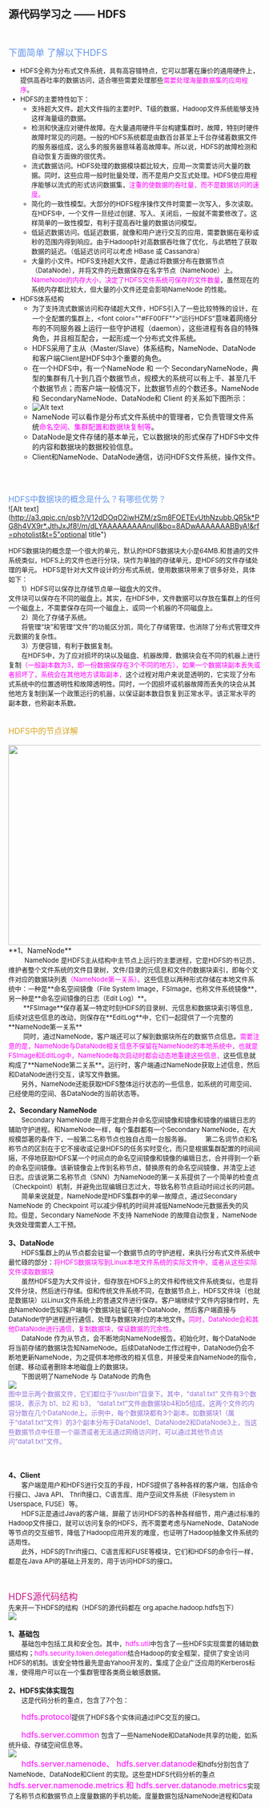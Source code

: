 ## 源代码学习之 —— HDFS

</br>

<font color="#6495ED" size="4dp">下面简单
了解以下HDFS</font>

* <font size="2dp">HDFS全称为分布式文件系统，具有高容错特点，它可以部署在廉价的通用硬件上，提供高吞吐率的数据访问，适合哪些需要处理那些<font color="#FF00FF">需要处理海量数据集的应用程序</font>。
* HDFS的主要特性如下：
  - 支持超大文件。超大文件指的主要时P、T级的数据，Hadoop文件系统能够支持这样海量级的数据。
  - 检测和快速应对硬件故障。在大量通用硬件平台构建集群时，故障，特别时硬件故障时常见的问题。一般的HDFS系统都是由数百台甚至上千台存储着数据文件的服务器组成，这么多的服务器意味着高故障率。所以说，HDFS的故障检测和自动恢复方面做的很优秀。
  - 流式数据访问。HDFS处理的数据模块都比较大，应用一次需要访问大量的数据。同时，这些应用一般时批量处理，而不是用户交互式处理。HDFS使应用程序能够以流式的形式访问数据集，<font color="#FF00FF">注重的使数据的吞吐量，而不是数据访问的速度。</font>
  - 简化的一致性模型。大部分的HDFS程序操作文件时需要一次写入，多次读取。在HDFS中，一个文件一旦经过创建、写入、关闭后，一般就不需要修改了。这样简单的一致性模型，有利于提高吞吐量的数据访问模型。
  - 低延迟数据访问。低延迟数据，就像和用户进行交互的应用，需要数据在毫秒或秒的范围内得到响应。由于Hadoop针对高数据吞吐做了优化，与此牺牲了获取数据的延迟。（低延迟访问可以考虑 HBase 或 Cassandra）
  - 大量的小文件。HDFS支持超大文件，是通过将数据分布在数据节点（DataNode），并将文件的元数据保存在名字节点（NameNode）上。<font color="#FF00FF">NameNode的内存大小，决定了HDFS文件系统可保存的文件数量</font>，虽然现在的系统内存都比较大，但大量的小文件还是会影响NameNode 的性能。
* HDFS体系结构
  - 为了支持流式数据访问和存储超大文件，HDFS引入了一些比较特殊的设计，在一个全配置的集群上，<font color=""#FF00FF"">“运行HDFS”</font>意味着网络分布的不同服务器上运行一些守护进程（daemon），这些进程有各自的特殊角色，并且相互配合，一起形成一个分布式文件系统。
  - HDFS采用了主从（Master/Slave）体系结构，NameNode、DataNode和客户端Client是HDFS中3个重要的角色。
  - 在一个HDFS中，有一个NameNode 和 一个 SecondaryNameNode，典型的集群有几十到几百个数据节点，规模大的系统可以有上千、甚至几千个数据节点；而客户端一般情况下，比数据节点的个数还多。NameNode 和 SecondaryNameNode、DataNode和 Client 的关系如下图所示：
  - ![Alt text](http://m.qpic.cn/psb?/V12dDOqO2iwHZM/RkjVkMWlsrZlGeNUSKNB6q00Vy2y*4J7Pk9.uyxgh5M!/b/dL4AAAAAAAAA&bo=qwMpAgAAAAADB6E!&rf=viewer_4 "optional title")
  - NameNode 可以看作是分布式文件系统中的管理者，它负责管理文件系统<font color="#FF00FF">命名空间、集群配置和数据块复制等</font>。
  - DataNode是文件存储的基本单元，它以数据块的形式保存了HDFS中文件的内容和数据块的数据校验信息。
  - Client和NameNode、DataNode通信，访问HDFS文件系统，操作文件。
    </font> 

</br></br>

<font color="#6495ED" size="3dp">HDFS中数据块的概念是什么？有哪些优势？</font>
</br>
![Alt text](http://a3.qpic.cn/psb?/V12dDOqO2iwHZM/zSm8FOETEvUthNzubb.QR5k*PG8h4VX9r*.JthJxJf8!/m/dLYAAAAAAAAAnull&bo=8ADwAAAAAAABByA!&rf=photolist&t=5"optional title")

<font size="2dp">
    HDFS数据块的概念是一个很大的单元，默认的HDFS数据块大小是64MB.和普通的文件系统类似，HDFS上的文件也进行分块，块作为单独的存储单元，是HDFS的文件存储处理的单元。
</font>
<font size="2dp">HDFS是针对大文件设计的分布式系统，使用数据块带来了很多好处，具体如下：</br>
      1）HDFS可以保存比存储节点单一磁盘大的文件。<br>文件块可以保存在不同的磁盘上。其实，在HDFS中，文件数据可以存放在集群上的任何一个磁盘上，不需要保存在同一个磁盘上，或同一个机器的不同磁盘上。<br>  2）简化了存储子系统。<br>  将管理“块”和管理“文件”的功能区分凯，简化了存储管理，也消除了分布式管理文件元数据的复杂性。<br>  3）方便容错，有利于数据复制。<br>  在HDFS中，为了应对损坏的块以及磁盘、机器故障，数据块会在不同的机器上进行复制<font color="#FF00FF">（一般副本数为3，即一份数据保存在3个不同的地方），如果一个数据块副本丢失或者损坏了，系统会在其他地方读取副本，</font>这个过程对用户来说是透明的，它实现了分布式系统中的位置透明性和故障透明性。同时，一个因损坏或机器故障而丢失的块会从其他地方复制到某一个政策运行的机器，以保证副本数目恢复到正常水平。该正常水平的副本数，也称副本系数。
</font>
<br><br><br>
<font color="#DAA520" size="3dp">HDFS中的节点详解</font><br>  
<img src="http://a3.qpic.cn/psb?/V12dDOqO2iwHZM/qhf*94ct2Zl5SAFj2gFXBfpXkFWQW2pX.Vbzs37.D7g!/m/dD4BAAAAAAAAnull&bo=SANBAgAAAAADByo!&rf=photolist&t=5" width="600px" height="400px"/>
    <br>
<font>**1、NameNode**</font><br>  
<font size="2dp">NameNode 是HDFS主从结构中主节点上运行的主要进程，它是HDFS的书记员，维护者整个文件系统的文件目录树，文件/目录的元信息和文件的数据块索引，即每个文件对应的数据块列表<font color="#FF00FF">（NameNode第一关系）。</font>这些信息以两种形式存储在本地文件系统中：一种是**命名空间镜像（File System Image，FSImage，也称文件系统镜像**，另一种是**命名空间镜像的日志（Edit Log）**。<br>  
**FSImage**保存着某一特定时刻HDFS的目录树、元信息和数据块索引等信息，后续对这些信息的改动，则保存在**EditLog**中，它们一起提供了一个完整的**NameNode第一关系**<br>  
同时，通过NameNode，客户端还可以了解到数据块所在的数据节点信息。<font color="#FF00FF">需要注意的是，NameNode与DataNode相关信息不保留在NameNode的本地系统中，也就是FSImage和EditLog中，NameNode每次启动时都会动态地重建这些信息，</font>这些信息就构成了**NameNode第二关系**。运行时，客户端通过NameNode获取上述信息，然后和DataNode进行交互，读写文件数据。<br>
&emsp;&emsp;另外，NameNode还能获取HDFS整体运行状态的一些信息，如系统的可用空间、已经使用的空间、各DataNode的当前状态等。
</font>
<br>

<font>**2、Secondary NameNode**</font><br>
<font size="2dp">&emsp;&emsp;Secondary NameNode 是用于定期合并命名空间镜像和镜像和镜像的编辑日志的辅助守护进程。和NameNode一样，每个集群都有一个Secondary NameNode，在大规模部署的条件下，一般第二名称节点也独自占用一台服务器。
  &emsp;&emsp;第二名词节点和名称节点的区别在于它不接收或记录HDFS的任务实时变化，而只是根据集群配置的时间间隔，不停地获取HDFS某一个时间点的命名空间镜像和镜像的编辑日志，合并得到一个新的命名空间镜像。该新镜像会上传到名称节点，替换原有的命名空间镜像，并清空上述日志。应该说第二名称节点（SNN）为NameNode的第一关系提供了一个简单的检查点（Checkpoint）机制，并避免出现编辑日志过大，导致名称节点启动时间过长的问题。
  &emsp;&emsp;简单来说就是，NameNode是HDFS集群中的单一故障点，通过Secondary NameNode 的 Checkpoint 可以减少停机的时间并减低NameNode元数据丢失的风险。但是，Secondary NameNode 不支持 NameNode 的故障自动恢复，NameNode 失效处理需要人工干预。
</font>
<br><br>
<font>**3、DataNode**</font><br>
<font size="2dp">&emsp;&emsp;HDFS集群上的从节点都会驻留一个数据节点的守护进程，来执行分布式文件系统中最忙碌的部分：<font color="#FF00FF">将HDFS数据块写到Linux本地文件系统的实际文件中，或者从这些实际文件读取数据块</font><br>
&emsp;&emsp;虽然HDFS是为大文件设计，但存放在HDFS上的文件和传统文件系统类似，也是将文件分块，然后进行存储。但和传统文件系统不同，在数据节点上，HDFS文件块（也就是数据块）以Linux文件系统上的普通文件进行保存。客户端继续宁文件内容操作时，先由NameNode告知客户端每个数据块驻留在哪个DataNode，然后客户端直接与DataNode守护进程进行通信，处理与数据块对应的本地文件。<font color="#FF00FF">同时，DataNode会和其他DataNode进行通信，复制数据块，保证数据的冗余性。
</font><br>
&emsp;&emsp;DataNode 作为从节点，会不断地向NameNode报告。初始化时，每个DataNode将当前存储的数据块告知NameNode。后续DataNode工作过程中，DataNode仍会不断地更新NameNode，为之提供本地修改的相关信息，并接受来自NameNode的指令，创建、移动或者删除本地磁盘上的数据块。<br>
&emsp;&emsp;下图说明了NameNode 与 DataNode 的角色<br>
<img src="http://a4.qpic.cn/psb?/V12dDOqO2iwHZM/H4LEouQuV3m8AeoQ6ib01iScsPLKNHX5X5q72XR2uVQ!/m/dL8AAAAAAAAAnull&bo=lwM9AZcDPQEDByI!&rf=photolist&t=5">
<br>
<font color="#9370D8">图中显示两个数据文件，它们都位于“/usr/bin”目录下。其中，“data1.txt” 文件有3个数据块，表示为 b1、b2 和 b3， “data1.txt”文件由数据块b4和b5组成。这两个文件的内容分散在几个DataNode上。示例中，每个数据块都有3个副本。如数据块1（属于“data1.txt”文件）的3个副本分布于DataNode1、DataNode2和DataNode3上，当这些数据节点中任意一个崩溃或者无法通过网络访问时，可以通过其他节点访问“data1.txt”文件。</font> <br>
</font><br><br>

<font>**4、Client**</font><br>
<font size="2dp">
  &emsp;&emsp;客户端是用户和HDFS进行交互的手段，HDFS提供了各种各样的客户端，包括命令行接口、Java API、 Thrift接口、C语言库、用户空间文件系统（Filesystem in Userspace, FUSE）等。<br>
  &emsp;&emsp;HDFS正是通过Java的客户端，屏蔽了访问HDFS的各种各样细节，用户通过标准的Hadoop文件接口，就可以访问复杂的HDFS，而不需要考虑与NameNode、DataNode等节点的交互细节，降低了Hadoop应用开发的难度，也证明了Hadoop抽象文件系统的适用性。<br>
  &emsp;&emsp;此外，HDFS的Thrift接口、C语言库和FUSE等模块，它们和HDFS的命令行一样，都是在Java API的基础上开发的，用于访问HDFS的接口。<br>
</font><br><br>

<font color="#C71585" size="4dp">HDFS源代码结构</font><br>
<font size="2dp">先来开一下HDFS的结构（HDFS的源代码都在 org.apache.hadoop.hdfs包下）</font><br>
<img src="http://a4.qpic.cn/psb?/V12dDOqO2iwHZM/vgLTIByZ*grKftt2m0DXiwhdBTpWif9PdxizukfrRec!/m/dL8AAAAAAAAAnull&bo=rgMvAq4DLwIDByI!&rf=photolist&t=5"><br><br>
<font>**1、基础包**</font><br>
<font size="2dp">&emsp;&emsp;基础包中包括工具和安全包。其中，<font color="#FF00FF">hdfs.util</font>中包含了一些HDFS实现需要的辅助数据结构；<font color="#FF00FF">hdfs.security.token.delegation</font>结合Hadoop的安全框架，提供了安全访问HDFS的机制。该安全特性最先是由Yahoo开发的，集成了企业广泛应用的Kerberos标准，使得用户可以在一个集群管理各类商业敏感数据。</font><br><br>
<font>**2、HDFS实体实现包**</font><br>
<font size="2dp">&emsp;&emsp;这是代码分析的重点，包含了7个包：<br>

&emsp;&emsp;<font size="3dp" color="#FF00FF">hdfs.protocol</font>提供了HDFS各个实体间通过IPC交互的接口。<br>
<br>
&emsp;&emsp;<font size="3dp" color="#FF00FF">hdfs.server.common</font>
包含了一些NameNode和DataNode共享的功能，如系统升级、存储空间信息等。<br>
<img src="http://m.qpic.cn/psb?/V12dDOqO2iwHZM/X74TqTs8*IZ3lq3Ux071vIRlL5x8csvInkQuw2zpNtw!/b/dMAAAAAAAAAA&bo=NwJgAgAAAAADB3U!&rf=viewer_4"><br>
&emsp;&emsp;<font size="3dp" color="#FF00FF">hdfs.server.namenode、 hdfs.server.datanode</font>和hdfs分别包含了NameNode、DataNode和Client 的实现。这些是HDFS代码分析的重点
&emsp;&emsp;<font size="3dp" color="#FF00FF">hdfs.server.namenode.metrics 和 hdfs.server.datanode.metrics</font>实现了名称节点和数据节点上度量数据的手机功能。度量数据包括NameNode进程和Data
</font>